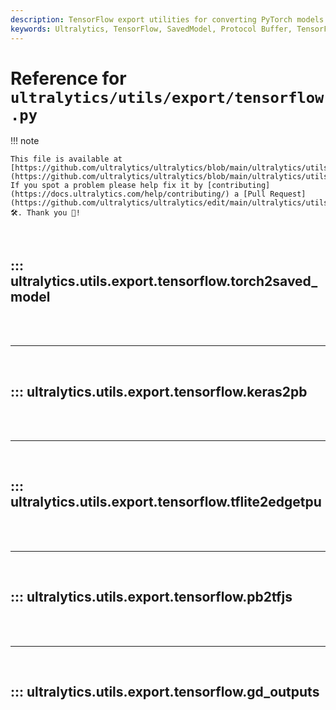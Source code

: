 ```yaml
---
description: TensorFlow export utilities for converting PyTorch models to various TensorFlow formats. Provides functions for converting models to TensorFlow SavedModel, Protocol Buffer (.pb), TensorFlow Lite, Edge TPU, and TensorFlow.js formats via ONNX intermediate representation with support for INT8 quantization and calibration.
keywords: Ultralytics, TensorFlow, SavedModel, Protocol Buffer, TensorFlow Lite, TFLite, Edge TPU, TensorFlow.js, ONNX conversion, PyTorch to TensorFlow, INT8 quantization, model calibration, frozen graph, onnx2tf, model export, web deployment, mobile deployment
---
```


# Reference for `ultralytics/utils/export/tensorflow.py`

!!! note

    This file is available at [https://github.com/ultralytics/ultralytics/blob/main/ultralytics/utils/export/tensorflow.py](https://github.com/ultralytics/ultralytics/blob/main/ultralytics/utils/export/tensorflow.py). If you spot a problem please help fix it by [contributing](https://docs.ultralytics.com/help/contributing/) a [Pull Request](https://github.com/ultralytics/ultralytics/edit/main/ultralytics/utils/export/tensorflow.py) 🛠️. Thank you 🙏!

<br>

## ::: ultralytics.utils.export.tensorflow.torch2saved_model

<br><br><hr><br>

## ::: ultralytics.utils.export.tensorflow.keras2pb

<br><br><hr><br>

## ::: ultralytics.utils.export.tensorflow.tflite2edgetpu

<br><br><hr><br>

## ::: ultralytics.utils.export.tensorflow.pb2tfjs

<br><br><hr><br>

## ::: ultralytics.utils.export.tensorflow.gd_outputs

<br><br>
